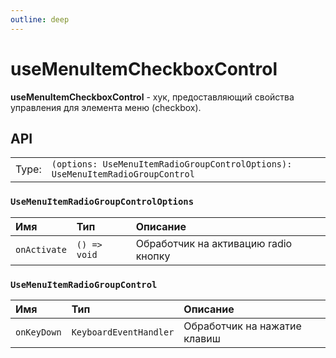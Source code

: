 ```yaml
---
outline: deep
---
```


# useMenuItemCheckboxControl

**useMenuItemCheckboxControl** - хук, предоставляющий свойства управления для элемента меню (checkbox).

## API

|       |                                                                |
| ----: |:---------------------------------------------------------------|
| Type: | `(options: UseMenuItemRadioGroupControlOptions): UseMenuItemRadioGroupControl` |

### `UseMenuItemRadioGroupControlOptions`

| Имя               | Тип      | Описание    |
|:-------------------|:-----------|:-----------|
| `onActivate`  | `() => void`   | Обработчик на активацию radio кнопку  | 

### `UseMenuItemRadioGroupControl`

| Имя               | Тип      | Описание    |
|:-------------------|:-----------|:-----------|
| `onKeyDown`  | `KeyboardEventHandler`   | Обработчик на нажатие клавиш  | 
